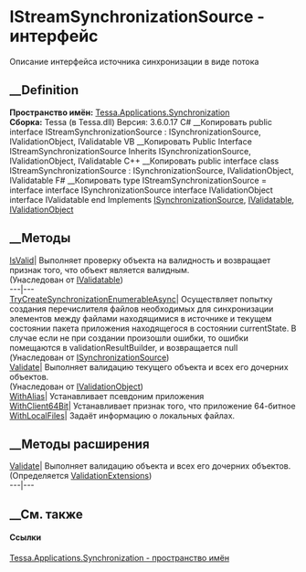 # IStreamSynchronizationSource - интерфейс
Описание интерфейса источника синхронизации в виде потока
## __Definition
 **Пространство имён:**
[Tessa.Applications.Synchronization](N_Tessa_Applications_Synchronization.htm)  
 **Сборка:** Tessa (в Tessa.dll) Версия: 3.6.0.17
C# __Копировать
     public interface IStreamSynchronizationSource : ISynchronizationSource, 
    	IValidationObject, IValidatable
VB __Копировать
     Public Interface IStreamSynchronizationSource
    	Inherits ISynchronizationSource, IValidationObject, IValidatable
C++ __Копировать
     public interface class IStreamSynchronizationSource : ISynchronizationSource, 
    	IValidationObject, IValidatable
F# __Копировать
     type IStreamSynchronizationSource = 
        interface
            interface ISynchronizationSource
            interface IValidationObject
            interface IValidatable
        end
Implements
    [ISynchronizationSource](T_Tessa_Applications_Synchronization_ISynchronizationSource.htm), [IValidatable](T_Tessa_Platform_Validation_IValidatable.htm), [IValidationObject](T_Tessa_Platform_Validation_IValidationObject.htm)
##  __Методы
[IsValid](M_Tessa_Platform_Validation_IValidatable_IsValid.htm)| Выполняет
проверку объекта на валидность и возвращает признак того, что объект является
валидным.  
(Унаследован от [IValidatable](T_Tessa_Platform_Validation_IValidatable.htm))  
---|---  
[TryCreateSynchronizationEnumerableAsync](M_Tessa_Applications_Synchronization_ISynchronizationSource_TryCreateSynchronizationEnumerableAsync.htm)|
Осуществляет попытку создания перечислителя файлов необходимых для
синхронизации элементов между файлами находящимися в источнике и текущем
состоянии пакета приложения находящегося в состоянии currentState. В случае
если не при создании произошли ошибки, то ошибки помещаются в
validationResultBuilder, и возвращается null  
(Унаследован от
[ISynchronizationSource](T_Tessa_Applications_Synchronization_ISynchronizationSource.htm))  
[Validate](M_Tessa_Platform_Validation_IValidationObject_Validate.htm)|
Выполняет валидацию текущего объекта и всех его дочерних объектов.  
(Унаследован от
[IValidationObject](T_Tessa_Platform_Validation_IValidationObject.htm))  
[WithAlias](M_Tessa_Applications_Synchronization_IStreamSynchronizationSource_WithAlias.htm)|
Устанавливает псевдоним приложения  
[WithClient64Bit](M_Tessa_Applications_Synchronization_IStreamSynchronizationSource_WithClient64Bit.htm)|
Устанавливает признак того, что приложение 64-битное  
[WithLocalFiles](M_Tessa_Applications_Synchronization_IStreamSynchronizationSource_WithLocalFiles.htm)|
Задаёт информацию о локальных файлах.  
## __Методы расширения
[Validate](M_Tessa_Platform_Validation_ValidationExtensions_Validate.htm)|
Выполняет валидацию объекта и всех его дочерних объектов.  
(Определяется
[ValidationExtensions](T_Tessa_Platform_Validation_ValidationExtensions.htm))  
---|---  
##  __См. также
#### Ссылки
[Tessa.Applications.Synchronization - пространство
имён](N_Tessa_Applications_Synchronization.htm)
